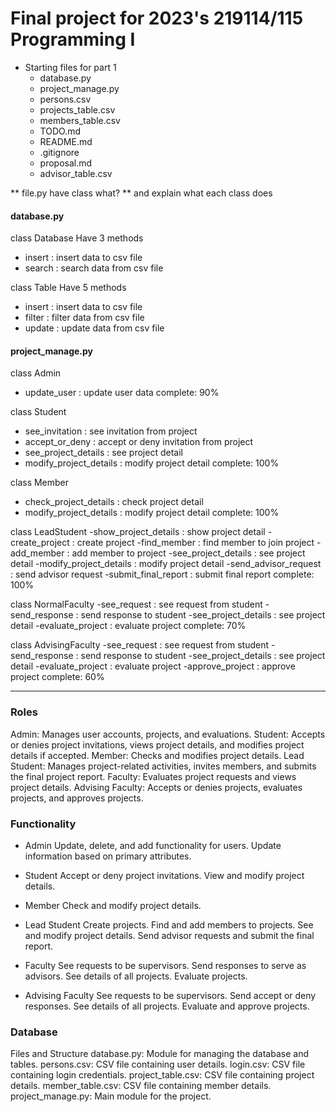 # Final project for 2023's 219114/115 Programming I
* Starting files for part 1
  - database.py
  - project_manage.py
  - persons.csv
  - projects_table.csv
  - members_table.csv
  - TODO.md
  - README.md
  - .gitignore
  - proposal.md
  - advisor_table.csv

[//]: # (TODO: Add more details to the README.md file)

** file.py have class what? **
and explain what each class does

#### database.py ####
class Database
Have 3 methods
- insert : insert data to csv file
- search : search data from csv file

class Table
Have 5 methods
- insert : insert data to csv file
- filter : filter data from csv file
- update : update data from csv file

#### project_manage.py ####
class Admin
- update_user : update user data
complete: 90%

class Student
- see_invitation : see invitation from project
- accept_or_deny : accept or deny invitation from project
- see_project_details : see project detail
- modify_project_details : modify project detail
complete: 100%

class Member
- check_project_details : check project detail
- modify_project_details : modify project detail
complete: 100%

class LeadStudent
-show_project_details : show project detail
-create_project : create project
-find_member : find member to join project
-add_member : add member to project
-see_project_details : see project detail
-modify_project_details : modify project detail
-send_advisor_request : send advisor request
-submit_final_report : submit final report
complete: 100%

class NormalFaculty
-see_request : see request from student
-send_response : send response to student
-see_project_details : see project detail
-evaluate_project : evaluate project
complete: 70%

class AdvisingFaculty
-see_request : see request from student
-send_response : send response to student
-see_project_details : see project detail
-evaluate_project : evaluate project
-approve_project : approve project
complete: 60%

----------------------------------------------

### Roles ###

Admin: Manages user accounts, projects, and evaluations.
Student: Accepts or denies project invitations, views project details, and modifies project details if accepted.
Member: Checks and modifies project details.
Lead Student: Manages project-related activities, invites members, and submits the final project report.
Faculty: Evaluates project requests and views project details.
Advising Faculty: Accepts or denies projects, evaluates projects, and approves projects.

### Functionality ###

* Admin 
Update, delete, and add functionality for users.
Update information based on primary attributes.

* Student
Accept or deny project invitations.
View and modify project details.

* Member
Check and modify project details.

* Lead Student
Create projects.
Find and add members to projects.
See and modify project details.
Send advisor requests and submit the final report.

* Faculty
See requests to be supervisors.
Send responses to serve as advisors.
See details of all projects.
Evaluate projects.

* Advising Faculty
See requests to be supervisors.
Send accept or deny responses.
See details of all projects.
Evaluate and approve projects.

### Database ###
Files and Structure
database.py: Module for managing the database and tables.
persons.csv: CSV file containing user details.
login.csv: CSV file containing login credentials.
project_table.csv: CSV file containing project details.
member_table.csv: CSV file containing member details.
project_manage.py: Main module for the project.